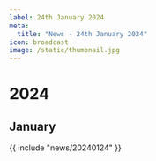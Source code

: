 ```yaml
---
label: 24th January 2024
meta:
  title: "News - 24th January 2024"
icon: broadcast
image: /static/thumbnail.jpg
---
```


# 2024
## January

{{ include "news/20240124" }}